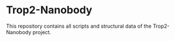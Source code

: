 # Trop2-Nanobody
This repository contains all scripts and structural data of the Trop2-Nanobody project.

